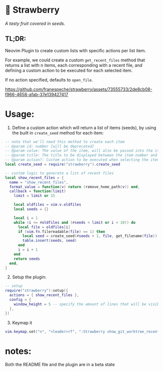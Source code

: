 # 🍓 Strawberry
_A tasty fruit covered in seeds._ 

## TL;DR:
Neovim Plugin to create custom lists with specific actions per list item.

For example, we could create a custom `get_recent_files` method that returns a list with n items, each corresponding with a recent file, and defining a custom action to be executed for each selected item.

If no action specified, defaults to `open_file`.

https://github.com/franespeche/strawberry/assets/73555733/2de8cb08-f966-4658-afab-37e139427417

# Usage:
1. Define a custom action which will return a list of items (seeds), by using the built in `create_seed` method for each item:

```lua
-- note that we'll need this method to create each item
-- @param id: number [will be deprecated]
-- @param value: The value of the item, will also be passed into the item's action
-- @param title: The title to be displayed between the item number and the item value
-- @param action?: Custom action to be executed when selecting the item. Default: open_file
local create_seed = require("strawberry").create_seed

-- custom logic to generate a list of recent files
local show_recent_files = {
  name = "show_recent_files",
  format_value = function(v) return (remove_home_path(v)) end,
  callback = function(limit)
    limit = limit or 15

    local oldfiles = vim.v.oldfiles
    local seeds = {}

    local i = 1
    while (i <= #oldfiles and (#seeds < limit or i < 10)) do
      local file = oldfiles[i]
      if (vim.fn.filereadable(file) == 1) then
        local seed = create_seed(#seeds + 1, file, get_filename(file))
        table.insert(seeds, seed)
      end
      i = i + 1
    end
    return seeds
  end,
}

```
2. Setup the plugin:
```lua
-- setup
require("strawberry"):setup({
  actions = { show_recent_files },
  config = {
    window_height = 5 -- specify the amount of lines that will be visible in the list [not supported yet]
  },
})
```
3. Keymap it
```lua
vim.keymap.set("n", "<leader>rf", ":Strawberry show_git_worktree_recent_files<cr>", { silent = true, noremap = true })
```

# notes:
Both the README file and the plugin are in a beta state

